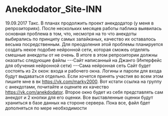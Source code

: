 # Anekdodator_Site-INN
19.09.2017
Такс. В планах продолжить проект анекдодатор (у меня в репрозиториях). После нескольких месяцев работы паблика выявилась основная проблема в том, что, несмотря на то что анекдоты выбирались по принципу самых залайканых, качество их оставалось весьма посредственным. Для преодоления этой проблемы планируется создать некое подобие нейронной сети, которая сможеь отделять смешные анекдоты от не очень. В итоге в этом репрозитории должны оказатьс следующие файлы
---Сайт написанный на Джанго (Интерфейс для обучения нейронной сети)
---Сама нейронная сеть
Сайт будет состоять из 2х окон: входа и рабочего окна. Логины и пароли для входа будут выдаваться отдельно. Если хочется принять участия во всем этом пишите мне в вк https://vk.com/marky2000. Вот кстати ссылка на группу с анекдотами, почитайте и оцените их качество https://vk.com/anekdodator.
Второе окно будет из себя представлять сам анекдот и 2 кнопки для его оценки. Все выставленные оценки будут храниться в базе данных на стороне сервера.
Пока все, файл бдет дополняться по мере необходимости
